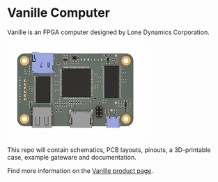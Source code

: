 # Vanille Computer

Vanille is an FPGA computer designed by Lone Dynamics Corporation.

![Vanille Computer](https://github.com/machdyne/vanille/blob/c7512943cbbb1073aff803d02f41e69563f15d20/vanille.png)

This repo will contain schematics, PCB layouts, pinouts, a 3D-printable case, example gateware and documentation.

Find more information on the [Vanille product page](https://machdyne.com/product/vanille-computer/).
